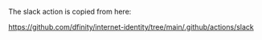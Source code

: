 The slack action is copied from here:

https://github.com/dfinity/internet-identity/tree/main/.github/actions/slack
